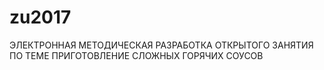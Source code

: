 # zu2017
ЭЛЕКТРОННАЯ МЕТОДИЧЕСКАЯ  РАЗРАБОТКА ОТКРЫТОГО ЗАНЯТИЯ  ПО ТЕМЕ ПРИГОТОВЛЕНИЕ СЛОЖНЫХ ГОРЯЧИХ СОУСОВ
